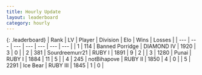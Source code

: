 ```yaml
---
title: Hourly Update
layout: leaderboard
category: hourly
---
```


{: .leaderboard}
| Rank | LV | Player | Division | Elo | Wins | Losses |
| --- | --- | --- | --- | --- | --- | --- |
| <span data-change="0">1</span> | 114 | <span title="ID: 659170">Banned Porridge</span> | DIAMOND IV | <span data-change="0">1920</span> | <span data-change="0">3</span> | <span data-change="0">0</span> |
| <span data-change="2">2</span> | 381 | <span title="ID: 633686">Sourdreemurr21</span> | RUBY I | <span data-change="49">1891</span> | <span data-change="5">9</span> | <span data-change="1">2</span> |
| <span data-change="-1">3</span> | 1280 | <span title="ID: 361226">Punai</span> | RUBY I | <span data-change="-8">1884</span> | <span data-change="3">11</span> | <span data-change="3">5</span> |
| <span data-change="-1">4</span> | 245 | <span title="ID: 413682">notBihapove</span> | RUBY II | <span data-change="0">1850</span> | <span data-change="0">4</span> | <span data-change="0">0</span> |
| <span data-change="-">5</span> | 2291 | <span title="ID: 417840">Ice Bear</span> | RUBY III | <span data-change="-">1845</span> | <span data-change="-">1</span> | <span data-change="-">0</span> |
